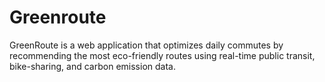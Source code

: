 # Greenroute
GreenRoute is a web application that optimizes daily commutes by recommending the most eco-friendly routes using real-time public transit, bike-sharing, and carbon emission data.
